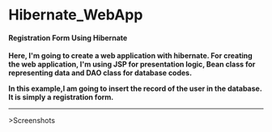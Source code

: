 # Hibernate_WebApp

#### Registration Form Using Hibernate

**Here, I'm going to create a web application with hibernate. For creating the web application, I'm using JSP for presentation logic, Bean class for representing data and DAO class for database codes.**

**In this example,I am going to insert the record of the user in the database. It is simply a registration form.**

<hr>
>Screenshots

